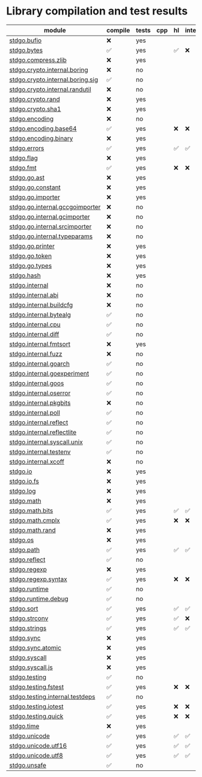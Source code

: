 # Library compilation and test results



| module | compile | tests | cpp | hl | interp | jvm | 
| --- | --- | --- | --- | --- | --- | --- |
| [stdgo.bufio](./bufio/README.md) | ❌ | yes |  |  |  |  |
| [stdgo.bytes](./bytes/README.md) | ✅ | yes |  | ✅ | ❌ | ❌ |
| [stdgo.compress.zlib](./compress/zlib/README.md) | ❌ | yes |  |  |  |  |
| [stdgo.crypto.internal.boring](./crypto/internal/boring/README.md) | ❌ | no |  |  |  |  |
| [stdgo.crypto.internal.boring.sig](./crypto/internal/boring/sig/README.md) | ✅ | no |  |  |  |  |
| [stdgo.crypto.internal.randutil](./crypto/internal/randutil/README.md) | ❌ | no |  |  |  |  |
| [stdgo.crypto.rand](./crypto/rand/README.md) | ❌ | yes |  |  |  |  |
| [stdgo.crypto.sha1](./crypto/sha1/README.md) | ❌ | yes |  |  |  |  |
| [stdgo.encoding](./encoding/README.md) | ❌ | no |  |  |  |  |
| [stdgo.encoding.base64](./encoding/base64/README.md) | ✅ | yes |  | ❌ | ❌ | ❌ |
| [stdgo.encoding.binary](./encoding/binary/README.md) | ❌ | yes |  |  |  |  |
| [stdgo.errors](./errors/README.md) | ✅ | yes |  | ✅ | ✅ | ❌ |
| [stdgo.flag](./flag/README.md) | ❌ | yes |  |  |  |  |
| [stdgo.fmt](./fmt/README.md) | ✅ | yes |  | ❌ | ❌ | ❌ |
| [stdgo.go.ast](./go/ast/README.md) | ❌ | yes |  |  |  |  |
| [stdgo.go.constant](./go/constant/README.md) | ❌ | yes |  |  |  |  |
| [stdgo.go.importer](./go/importer/README.md) | ❌ | yes |  |  |  |  |
| [stdgo.go.internal.gccgoimporter](./go/internal/gccgoimporter/README.md) | ❌ | no |  |  |  |  |
| [stdgo.go.internal.gcimporter](./go/internal/gcimporter/README.md) | ❌ | no |  |  |  |  |
| [stdgo.go.internal.srcimporter](./go/internal/srcimporter/README.md) | ❌ | no |  |  |  |  |
| [stdgo.go.internal.typeparams](./go/internal/typeparams/README.md) | ❌ | no |  |  |  |  |
| [stdgo.go.printer](./go/printer/README.md) | ❌ | yes |  |  |  |  |
| [stdgo.go.token](./go/token/README.md) | ❌ | yes |  |  |  |  |
| [stdgo.go.types](./go/types/README.md) | ❌ | yes |  |  |  |  |
| [stdgo.hash](./hash/README.md) | ❌ | yes |  |  |  |  |
| [stdgo.internal](./internal/README.md) | ❌ | no |  |  |  |  |
| [stdgo.internal.abi](./internal/abi/README.md) | ❌ | no |  |  |  |  |
| [stdgo.internal.buildcfg](./internal/buildcfg/README.md) | ❌ | no |  |  |  |  |
| [stdgo.internal.bytealg](./internal/bytealg/README.md) | ✅ | no |  |  |  |  |
| [stdgo.internal.cpu](./internal/cpu/README.md) | ✅ | no |  |  |  |  |
| [stdgo.internal.diff](./internal/diff/README.md) | ✅ | no |  |  |  |  |
| [stdgo.internal.fmtsort](./internal/fmtsort/README.md) | ❌ | yes |  |  |  |  |
| [stdgo.internal.fuzz](./internal/fuzz/README.md) | ❌ | no |  |  |  |  |
| [stdgo.internal.goarch](./internal/goarch/README.md) | ✅ | no |  |  |  |  |
| [stdgo.internal.goexperiment](./internal/goexperiment/README.md) | ✅ | no |  |  |  |  |
| [stdgo.internal.goos](./internal/goos/README.md) | ✅ | no |  |  |  |  |
| [stdgo.internal.oserror](./internal/oserror/README.md) | ✅ | no |  |  |  |  |
| [stdgo.internal.pkgbits](./internal/pkgbits/README.md) | ❌ | no |  |  |  |  |
| [stdgo.internal.poll](./internal/poll/README.md) | ✅ | no |  |  |  |  |
| [stdgo.internal.reflect](./internal/reflect/README.md) | ✅ | no |  |  |  |  |
| [stdgo.internal.reflectlite](./internal/reflectlite/README.md) | ✅ | no |  |  |  |  |
| [stdgo.internal.syscall.unix](./internal/syscall/unix/README.md) | ✅ | no |  |  |  |  |
| [stdgo.internal.testenv](./internal/testenv/README.md) | ✅ | no |  |  |  |  |
| [stdgo.internal.xcoff](./internal/xcoff/README.md) | ❌ | no |  |  |  |  |
| [stdgo.io](./io/README.md) | ❌ | yes |  |  |  |  |
| [stdgo.io.fs](./io/fs/README.md) | ❌ | yes |  |  |  |  |
| [stdgo.log](./log/README.md) | ❌ | yes |  |  |  |  |
| [stdgo.math](./math/README.md) | ❌ | yes |  |  |  |  |
| [stdgo.math.bits](./math/bits/README.md) | ✅ | yes |  | ✅ | ✅ | ❌ |
| [stdgo.math.cmplx](./math/cmplx/README.md) | ✅ | yes |  | ❌ | ❌ | ❌ |
| [stdgo.math.rand](./math/rand/README.md) | ❌ | yes |  |  |  |  |
| [stdgo.os](./os/README.md) | ❌ | yes |  |  |  |  |
| [stdgo.path](./path/README.md) | ✅ | yes |  | ✅ | ✅ | ❌ |
| [stdgo.reflect](./reflect/README.md) | ✅ | no |  |  |  |  |
| [stdgo.regexp](./regexp/README.md) | ❌ | yes |  |  |  |  |
| [stdgo.regexp.syntax](./regexp/syntax/README.md) | ✅ | yes |  | ❌ | ❌ | ❌ |
| [stdgo.runtime](./runtime/README.md) | ✅ | no |  |  |  |  |
| [stdgo.runtime.debug](./runtime/debug/README.md) | ✅ | no |  |  |  |  |
| [stdgo.sort](./sort/README.md) | ✅ | yes |  | ✅ | ✅ | ❌ |
| [stdgo.strconv](./strconv/README.md) | ✅ | yes |  | ✅ | ❌ | ❌ |
| [stdgo.strings](./strings/README.md) | ✅ | yes |  | ✅ | ✅ | ❌ |
| [stdgo.sync](./sync/README.md) | ❌ | yes |  |  |  |  |
| [stdgo.sync.atomic](./sync/atomic/README.md) | ❌ | yes |  |  |  |  |
| [stdgo.syscall](./syscall/README.md) | ❌ | yes |  |  |  |  |
| [stdgo.syscall.js](./syscall/js/README.md) | ❌ | yes |  |  |  |  |
| [stdgo.testing](./testing/README.md) | ✅ | no |  |  |  |  |
| [stdgo.testing.fstest](./testing/fstest/README.md) | ✅ | yes |  | ❌ | ❌ | ❌ |
| [stdgo.testing.internal.testdeps](./testing/internal/testdeps/README.md) | ✅ | no |  |  |  |  |
| [stdgo.testing.iotest](./testing/iotest/README.md) | ✅ | yes |  | ❌ | ❌ | ❌ |
| [stdgo.testing.quick](./testing/quick/README.md) | ✅ | yes |  | ❌ | ❌ | ❌ |
| [stdgo.time](./time/README.md) | ❌ | yes |  |  |  |  |
| [stdgo.unicode](./unicode/README.md) | ✅ | yes |  | ✅ | ✅ | ❌ |
| [stdgo.unicode.utf16](./unicode/utf16/README.md) | ✅ | yes |  | ✅ | ✅ | ❌ |
| [stdgo.unicode.utf8](./unicode/utf8/README.md) | ✅ | yes |  | ✅ | ✅ | ❌ |
| [stdgo.unsafe](./unsafe/README.md) | ✅ | no |  |  |  |  |

